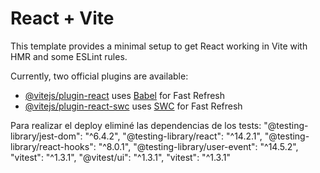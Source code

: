 # React + Vite

This template provides a minimal setup to get React working in Vite with HMR and some ESLint rules.

Currently, two official plugins are available:

- [@vitejs/plugin-react](https://github.com/vitejs/vite-plugin-react/blob/main/packages/plugin-react/README.md) uses [Babel](https://babeljs.io/) for Fast Refresh
- [@vitejs/plugin-react-swc](https://github.com/vitejs/vite-plugin-react-swc) uses [SWC](https://swc.rs/) for Fast Refresh

Para realizar el deploy eliminé las dependencias de los tests:
    "@testing-library/jest-dom": "^6.4.2",
    "@testing-library/react": "^14.2.1",
    "@testing-library/react-hooks": "^8.0.1",
    "@testing-library/user-event": "^14.5.2",
     "vitest": "^1.3.1",
       "@vitest/ui": "^1.3.1",
       "vitest": "^1.3.1"
